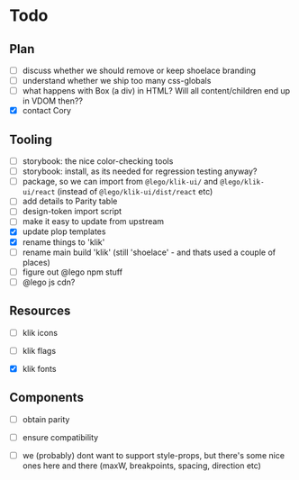 # Todo



## Plan

- [ ] discuss whether we should remove or keep shoelace branding
- [ ] understand whether we ship too many css-globals
- [ ] what happens with Box (a div) in HTML? Will all content/children end up in VDOM then??
- [x] contact Cory

## Tooling

- [ ] storybook: the nice color-checking tools
- [ ] storybook: install, as its needed for regression testing anyway?
- [ ] package, so we can import from `@lego/klik-ui/` and `@lego/klik-ui/react` (instead of `@lego/klik-ui/dist/react` etc)
- [ ] add details to Parity table
- [ ] design-token import script
- [ ] make it easy to update from upstream
- [x] update plop templates
- [x] rename things to 'klik'
- [ ] rename main build 'klik' (still 'shoelace' - and thats used a couple of places)
- [ ] figure out @lego npm stuff
- [ ] @lego js cdn?

## Resources

- [ ] klik icons
- [ ] klik flags
- [x] klik fonts


## Components

- [ ] obtain parity
- [ ] ensure compatibility

- [ ] we (probably) dont want to support style-props, but there's some nice ones here and there (maxW, breakpoints, spacing, direction etc)